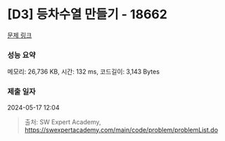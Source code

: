 # [D3] 등차수열 만들기 - 18662 

[문제 링크](https://swexpertacademy.com/main/code/problem/problemDetail.do?contestProbId=AYo-e9EKmGoDFAQI) 

### 성능 요약

메모리: 26,736 KB, 시간: 132 ms, 코드길이: 3,143 Bytes

### 제출 일자

2024-05-17 12:04



> 출처: SW Expert Academy, https://swexpertacademy.com/main/code/problem/problemList.do